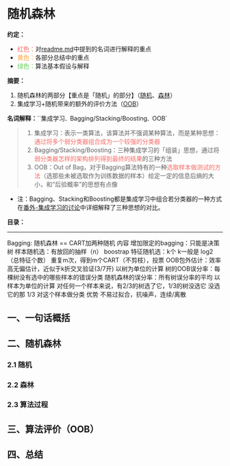 
# 随机森林
**约定：**
- <font color=F66A65>红色：</font>对[readme.md](./readme.md)中提到的名词进行解释的重点
- <font color=FDA63E>黄色：</font>各部分总结中的重点
- <font color=62D257>绿色：</font>算法基本假设与解释

**摘要：**
1. 随机森林的两部分【重点是「随机」的部分】（[随机](#21-随机)、[森林](#22-森林)）
1. 集成学习+随机带来的额外的评价方法（[OOB](#三算法评价（OOB）)）

**名词解释：**``集成学习`、`Bagging/Stacking/Boosting`、`OOB`
> 1. 集成学习：表示一类算法，该算法并不强调某种算法，而是某种思想：<font color=F66A65>通过将多个弱分类器组合成为一个较强的分类器</font>
> 2. Bagging/Stacking/Boosting：三种集成学习的「组装」思想，通过将<font color=F66A65>弱分类器怎样的架构排列得到最终的结果</font>的三种方法
> 3. OOB：Out of Bag，对于Bagging算法特有的一种<font color=F66A65>选取样本做测试的方法</font>（选那些未被选取作为训练数据的样本）给定一定的信息后熵的大小，和“后验概率”的思想有点像
* 注：Bagging、Stacking和Boosting都是集成学习中组合若分类器的一种方式在[番外-集成学习的讨论](./番外-集成学习的讨论（Bagging、Stacking、Boosting）.md)中详细解释了三种思想的对比。

**目录：**

----

Bagging: 随机森林 == CART加两种随机
    内容
        增加限定的bagging：只能是决策树
        样本随机选：有放回的抽样（n） boostrap
        特征随机选：k个  k一般是 log2（总特征个数）
        重复m次，得到m个CART（不剪枝），投票
    OOB包外估计：效率高无偏估计，近似于k折交叉验证(3/7开)
        以树为单位的计算
            树的OOB误分率：每棵树没有选中的哪些样本的错误分类
            随机森林的误分率：所有树误分率的平均
        以样本为单位的计算
            对任何一个样本来说，有2/3的树选了它，1/3的树没选它
            没选它的那 1/3 对这个样本做分类
    优势
        不易过拟合，抗噪声，连续/离散

## 一、一句话概括


## 二、随机森林
### 2.1 随机

### 2.2 森林

### 2.3 算法过程

## 三、算法评价（OOB）

## 四、总结

